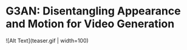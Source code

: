 # G3AN: Disentangling Appearance and Motion for Video Generation
![Alt Text](teaser.gif | width=100)
